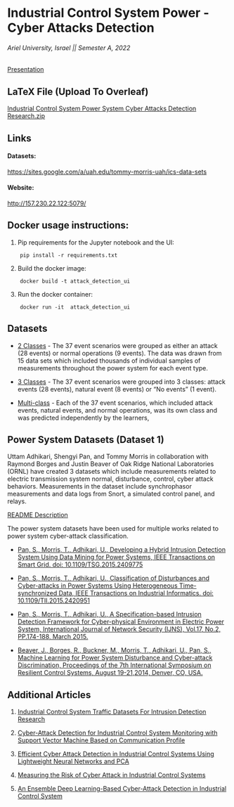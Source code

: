 # Industrial Control System Power - Cyber Attacks Detection 

###### Ariel University, Israel || Semester A, 2022

[Presentation](https://www.canva.com/design/DAFbkwt6KjQ/7im1RNlKjYkdZpg1dugivg/view?utm_content=DAFbkwt6KjQ&utm_campaign=designshare&utm_medium=link2&utm_source=sharebutton)



## LaTeX File (Upload To Overleaf)

[Industrial Control System Power System Cyber Attacks Detection Research.zip](https://github.com/VictoKu1/IndustrialControlSystemCyberAttackDetectingCourse/blob/master/Industrial%20Power%20Control%20System%20Cyber%20Attacks%20Detection.zip)



## Links

#### Datasets:

https://sites.google.com/a/uah.edu/tommy-morris-uah/ics-data-sets





#### Website:

http://157.230.22.122:5079/

## Docker usage instructions:

1. Pip requirements for the Jupyter notebook and the UI:
```
    pip install -r requirements.txt
```

2. Build the docker image:
```
    docker build -t attack_detection_ui
```

3. Run the docker container:
```
    docker run -it  attack_detection_ui
```




## Datasets

* [2 Classes](https://github.com/VictoKu1/IndustrialControlSystemCyberAttackDetectingCourse/blob/master/Class/binaryAllNaturalPlusNormalVsAttacks) - The 37 event scenarios were grouped as either an attack (28 events) or normal operations (9 events). The data was drawn from 15 data sets which included thousands of individual samples of measurements throughout the power system for each event type.

* [3 Classes](https://github.com/VictoKu1/IndustrialControlSystemCyberAttackDetectingCourse/blob/master/Class/triple) - The 37 event scenarios were grouped into 3 classes: attack events (28 events), natural event (8 events) or “No events” (1 event).

* [Multi-class](https://github.com/VictoKu1/IndustrialControlSystemCyberAttackDetectingCourse/blob/master/Class/multiclass) - Each of the 37 event scenarios, which included attack events, natural events, and normal operations, was its own class and was predicted independently by the learners,



## Power System Datasets (Dataset 1)

Uttam Adhikari, Shengyi Pan, and Tommy Morris in collaboration with Raymond Borges and Justin Beaver of Oak Ridge National Laboratories (ORNL) have created 3 datasets which include measurements related to electric transmission system normal, disturbance, control, cyber attack behaviors. Measurements in the dataset include synchrophasor measurements and data logs from Snort, a simulated control panel, and relays.

[README Description](http://www.google.com/url?q=http%3A%2F%2Fwww.ece.uah.edu%2F~thm0009%2Ficsdatasets%2FPowerSystem_Dataset_README.pdf&sa=D&sntz=1&usg=AOvVaw3t-soxdA-27GPUSRG1JP_Q)

The power system datasets have been used for multiple works related to power system cyber-attack classification.

* [Pan, S., Morris, T., Adhikari, U., Developing a Hybrid Intrusion Detection System Using Data Mining for Power Systems, IEEE Transactions on Smart Grid. doi: 10.1109/TSG.2015.2409775](http://www.google.com/url?q=http%3A%2F%2Fieeexplore.ieee.org%2Fstamp%2Fstamp.jsp%3Ftp%3D%26arnumber%3D7063234%26isnumber%3D5446437&sa=D&sntz=1&usg=AOvVaw06Q-fkYHriTfgJYieCBnJc)

* [Pan, S., Morris, T., Adhikari, U., Classification of Disturbances and Cyber-attacks in Power Systems Using Heterogeneous Time-synchronized Data, IEEE Transactions on Industrial Informatics. doi: 10.1109/TII.2015.2420951](http://www.google.com/url?q=http%3A%2F%2Fieeexplore.ieee.org%2Fstamp%2Fstamp.jsp%3Ftp%3D%26arnumber%3D7081776%26isnumber%3D4389054&sa=D&sntz=1&usg=AOvVaw21tCmn-MAAmkUzCRpflyv_)

* [Pan, S., Morris, T., Adhikari, U., A Specification-based Intrusion Detection Framework for Cyber-physical Environment in Electric Power System, International Journal of Network Security (IJNS), Vol.17, No.2, PP.174-188, March 2015.](http://www.google.com/url?q=http%3A%2F%2Fijns.jalaxy.com.tw%2Fcontents%2Fijns-v17-n2%2Fijns-2015-v17-n2-p174-188.pdf&sa=D&sntz=1&usg=AOvVaw3qkk5GcOIxcgHQesgQjr5w)

* [Beaver, J., Borges, R., Buckner, M., Morris, T., Adhikari, U., Pan, S., Machine Learning for Power System Disturbance and Cyber-attack Discrimination, Proceedings of the 7th International Symposium on Resilient Control Systems, August 19-21,2014, Denver, CO, USA.](https://www.google.com/url?q=https%3A%2F%2Fdoi.org%2F10.1109%2FISRCS.2014.6900095&sa=D&sntz=1&usg=AOvVaw3fR5r_1bSnchlVhDlEXHXE)


## Additional Articles

1. [Industrial Control System Traffic Datasets For Intrusion Detection Research](https://link.springer.com/content/pdf/10.1007/978-3-662-45355-1_5.pdf)

2. [Cyber-Attack Detection for Industrial Control System Monitoring with Support Vector Machine Based on Communication Profile](https://www.researchgate.net/profile/Ichiro-Koshijima/publication/318127445_Cyber-Attack_Detection_for_Industrial_Control_System_Monitoring_with_Support_Vector_Machine_Based_on_Communication_Profile/links/59f477b50f7e9b553ebbdeb6/Cyber-Attack-Detection-for-Industrial-Control-System-Monitoring-with-Support-Vector-Machine-Based-on-Communication-Profile.pdf)

3. [Efficient Cyber Attack Detection in Industrial Control Systems Using Lightweight Neural Networks and PCA](https://arxiv.org/pdf/1907.01216)

4. [Measuring the Risk of Cyber Attack in Industrial Control Systems](https://dora.dmu.ac.uk/bitstream/handle/2086/13839/ewic_icscsr2016_paper12.pdf?sequence=1)

5. [An Ensemble Deep Learning-Based Cyber-Attack Detection in Industrial Control System](https://ieeexplore.ieee.org/iel7/6287639/8948470/09086038.pdf)



































